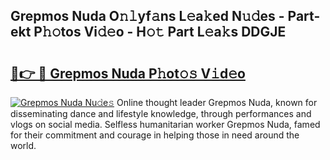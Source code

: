 ## Grepmos Nuda O𝚗𝚕yf𝚊ns L𝚎a𝚔ed N𝚞𝚍es - Part-ekt P𝚑𝚘tos Vi𝚍𝚎o - H𝚘𝚝 Part L𝚎a𝚔s DDGJE

# <h2><a href="http://kfdrflp.oniu.top/?m=Grepmos+Nuda">🔗👉 🔴 Grepmos Nuda P𝚑ot𝚘𝚜 V𝚒d𝚎o</a></h2>

[![Grepmos Nuda Nu𝚍e𝚜](https://i.imgur.com/0qMVB7G.gif)](http://kfdrflp.oniu.top/?m=Grepmos+Nuda)
Online thought leader Grepmos Nuda, known for disseminating dance and lifestyle knowledge, through performances and vlogs on social media. Selfless humanitarian worker Grepmos Nuda, famed for their commitment and courage in helping those in need around the world.  

